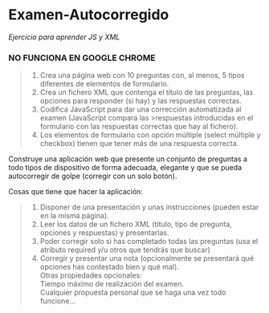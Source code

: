 # Examen-Autocorregido
*Ejercicio para aprender JS y XML*

### NO FUNCIONA EN GOOGLE CHROME

>1. Crea una página web con 10 preguntas con, al menos, 5 tipos diferentes
>de elementos de formulario.
>2. Crea un fichero XML que contenga el título de las preguntas, las opciones para
>responder (si hay) y las respuestas correctas.
>3. Codifica JavaScript para dar una corrección automatizada al examen (JavaScript compara las >respuestas introducidas en el formulario con las respuestas correctas que hay al fichero).
>4. Los elementos de formulario con opción múltiple (select múltiple y checkbox)
>tienen que tener más de una respuesta correcta.

Construye una aplicación web que presente un conjunto de preguntas a todo tipos de dispositivo
de forma adecuada, elegante y que se pueda autocorregir de golpe (corregir con un solo botón).

Cosas que tiene que hacer la aplicación:

>1. Disponer de una presentación y unas instrucciones (pueden estar en la misma
>página).
>2. Leer los datos de un fichero XML (título, tipo de pregunta, opciones y respuestas)
>y presentarlas.
>3. Poder corregir solo si has completado todas las preguntas (usa el atributo
>required y/u otros que tendrás que buscar)
>4. Corregir y presentar una nota (opcionalmente se presentará qué opciones
>has contestado bien y qué mal).<br>
>Otras propiedades opcionales:<br>
>Tiempo máximo de realización del examen.<br>
>Cualquier propuesta personal que se haga una vez todo funcione...